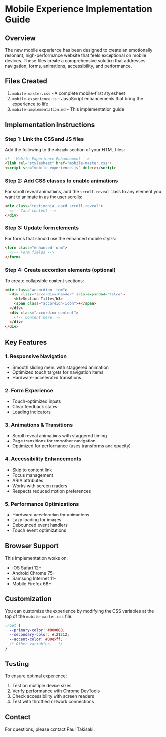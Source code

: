 # Mobile Experience Implementation Guide

## Overview
The new mobile experience has been designed to create an emotionally resonant, high-performance website that feels exceptional on mobile devices. These files create a comprehensive solution that addresses navigation, forms, animations, accessibility, and performance.

## Files Created

1. `mobile-master.css` - A complete mobile-first stylesheet
2. `mobile-experience.js` - JavaScript enhancements that bring the experience to life
3. `mobile-implementation.md` - This implementation guide

## Implementation Instructions

### Step 1: Link the CSS and JS files

Add the following to the `<head>` section of your HTML files:

```html
<!-- Mobile Experience Enhancement -->
<link rel="stylesheet" href="mobile-master.css">
<script src="mobile-experience.js" defer></script>
```

### Step 2: Add CSS classes to enable animations

For scroll reveal animations, add the `scroll-reveal` class to any element you want to animate in as the user scrolls:

```html
<div class="testimonial-card scroll-reveal">
  <!-- Card content -->
</div>
```

### Step 3: Update form elements

For forms that should use the enhanced mobile styles:

```html
<form class="enhanced-form">
  <!-- Form fields -->
</form>
```

### Step 4: Create accordion elements (optional)

To create collapsible content sections:

```html
<div class="accordion-item">
  <div class="accordion-header" aria-expanded="false">
    <h3>Section Title</h3>
    <span class="accordion-icon">+</span>
  </div>
  <div class="accordion-content">
    <!-- Content here -->
  </div>
</div>
```

## Key Features

### 1. Responsive Navigation
- Smooth sliding menu with staggered animation
- Optimized touch targets for navigation items
- Hardware-accelerated transitions

### 2. Form Experience
- Touch-optimized inputs
- Clear feedback states
- Loading indicators

### 3. Animations & Transitions
- Scroll reveal animations with staggered timing
- Page transitions for smoother navigation
- Optimized for performance (uses transforms and opacity)

### 4. Accessibility Enhancements
- Skip to content link
- Focus management
- ARIA attributes
- Works with screen readers
- Respects reduced motion preferences

### 5. Performance Optimizations
- Hardware acceleration for animations
- Lazy loading for images
- Debounced event handlers
- Touch event optimizations

## Browser Support

This implementation works on:
- iOS Safari 12+
- Android Chrome 75+
- Samsung Internet 11+
- Mobile Firefox 68+

## Customization

You can customize the experience by modifying the CSS variables at the top of the `mobile-master.css` file:

```css
:root {
  --primary-color: #000000;
  --secondary-color: #121212;
  --accent-color: #00e5ff;
  /* Other variables... */
}
```

## Testing

To ensure optimal experience:
1. Test on multiple device sizes
2. Verify performance with Chrome DevTools
3. Check accessibility with screen readers
4. Test with throttled network connections

## Contact

For questions, please contact Paul Takisaki.